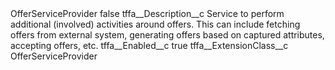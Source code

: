 <?xml version="1.0" encoding="UTF-8"?>
<CustomMetadata xmlns="http://soap.sforce.com/2006/04/metadata" xmlns:xsi="http://www.w3.org/2001/XMLSchema-instance" xmlns:xsd="http://www.w3.org/2001/XMLSchema">
    <label>OfferServiceProvider</label>
    <protected>false</protected>
    <values>
        <field>tffa__Description__c</field>
        <value xsi:type="xsd:string">Service to perform additional (involved) activities around offers. This can include fetching offers from external system, generating offers based on captured attributes, accepting offers, etc.</value>
    </values>
    <values>
        <field>tffa__Enabled__c</field>
        <value xsi:type="xsd:boolean">true</value>
    </values>
    <values>
        <field>tffa__ExtensionClass__c</field>
        <value xsi:type="xsd:string">OfferServiceProvider</value>
    </values>
</CustomMetadata>
